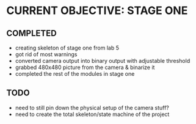 # CURRENT OBJECTIVE: STAGE ONE

## COMPLETED
- creating skeleton of stage one from lab 5
- got rid of most warnings
- converted camera output into binary output with adjustable threshold
- grabbed 480x480 picture from the camera & binarize it
- completed the rest of the modules in stage one


## TODO
- need to still pin down the physical setup of the camera stuff?
- need to create the total skeleton/state machine of the project
